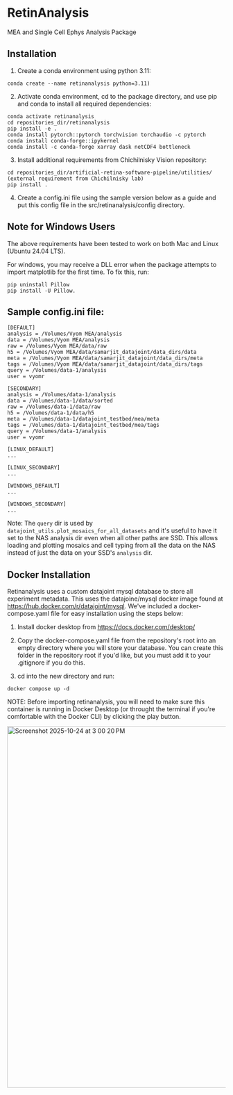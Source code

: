 # RetinAnalysis
MEA and Single Cell Ephys Analysis Package

## Installation
1. Create a conda environment using python 3.11:
```
conda create --name retinanalysis python=3.11)
```

2. Activate conda environment, cd to the package directory, and use pip and conda to install all required dependencies:
```
conda activate retinanalysis
cd repositories_dir/retinanalysis
pip install -e . 
conda install pytorch::pytorch torchvision torchaudio -c pytorch
conda install conda-forge::ipykernel 
conda install -c conda-forge xarray dask netCDF4 bottleneck
```

3. Install additional requirements from Chichilnisky Vision repository:
```
cd repositories_dir/artificial-retina-software-pipeline/utilities/ (external requirement from Chichilnisky lab)
pip install .
```

4. Create a config.ini file using the sample version below as a guide and put this config file in
the src/retinanalysis/config directory.

## Note for Windows Users

The above requirements have been tested to work on both Mac and Linux (Ubuntu 24.04 LTS).

For windows, you may receive a DLL error when the package attempts to import matplotlib
for the first time. To fix this, run:
```
pip uninstall Pillow
pip install -U Pillow.
```

## Sample config.ini file:
```
[DEFAULT]
analysis = /Volumes/Vyom MEA/analysis
data = /Volumes/Vyom MEA/analysis
raw = /Volumes/Vyom MEA/data/raw
h5 = /Volumes/Vyom MEA/data/samarjit_datajoint/data_dirs/data
meta = /Volumes/Vyom MEA/data/samarjit_datajoint/data_dirs/meta
tags = /Volumes/Vyom MEA/data/samarjit_datajoint/data_dirs/tags
query = /Volumes/data-1/analysis
user = vyomr

[SECONDARY]
analysis = /Volumes/data-1/analysis
data = /Volumes/data-1/data/sorted
raw = /Volumes/data-1/data/raw
h5 = /Volumes/data-1/data/h5
meta = /Volumes/data-1/datajoint_testbed/mea/meta
tags = /Volumes/data-1/datajoint_testbed/mea/tags
query = /Volumes/data-1/analysis
user = vyomr

[LINUX_DEFAULT]
...

[LINUX_SECONDARY]
...

[WINDOWS_DEFAULT]
...

[WINDOWS_SECONDARY]
...
```
Note: The `query` dir is used by `datajoint_utils.plot_mosaics_for_all_datasets` and it's useful to have it set to the NAS analysis dir even when all other paths are SSD. This allows loading and plotting mosaics and cell typing from all the data on the NAS instead of just the data on your SSD's `analysis` dir.

## Docker Installation
Retinanalysis uses a custom datajoint mysql database to store all experiment metadata. This uses the datajoine/mysql docker image found at <a href='https://hub.docker.com/r/datajoint/mysql'>https://hub.docker.com/r/datajoint/mysql</a>.
We've included a docker-compose.yaml file for easy installation using the steps below:

1. Install docker desktop from <a href='https://docs.docker.com/desktop/'>https://docs.docker.com/desktop/</a>

2. Copy the docker-compose.yaml file from the repository's root into an empty directory where you
will store your database. You can create this folder in the repository root if you'd like,
but you must add it to your .gitignore if you do this.

7. cd into the new directory and run:
```
docker compose up -d
```

NOTE: Before importing retinanalysis, you will need to make sure this container is running in Docker 
Desktop (or throught the terminal if you're comfortable with the Docker CLI) by clicking the play button.

<img width="1382" height="832" alt="Screenshot 2025-10-24 at 3 00 20 PM" src="https://github.com/user-attachments/assets/45ee0d03-6dd7-48c4-ad38-c75e558259ed" />
